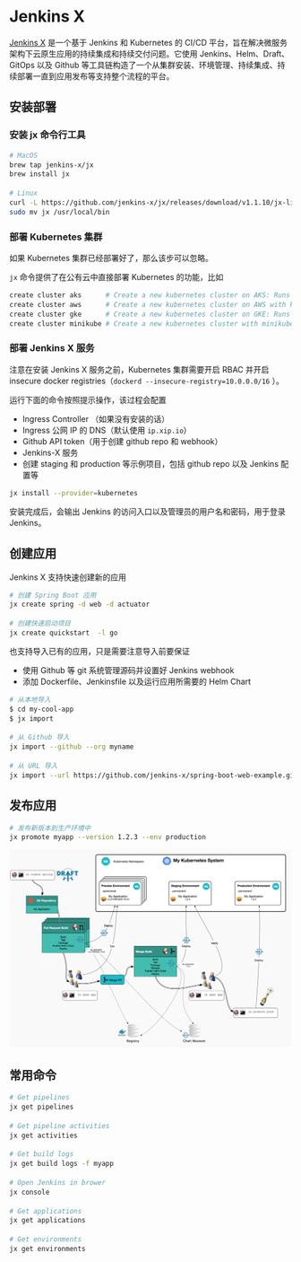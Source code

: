 # Jenkins X

[Jenkins X](http://jenkins-x.io/) 是一个基于 Jenkins 和 Kubernetes 的 CI/CD 平台，旨在解决微服务架构下云原生应用的持续集成和持续交付问题。它使用 Jenkins、Helm、Draft、GitOps 以及 Github 等工具链构造了一个从集群安装、环境管理、持续集成、持续部署一直到应用发布等支持整个流程的平台。

## 安装部署

### 安装 jx 命令行工具

```sh
# MacOS
brew tap jenkins-x/jx
brew install jx 

# Linux
curl -L https://github.com/jenkins-x/jx/releases/download/v1.1.10/jx-linux-amd64.tar.gz | tar xzv 
sudo mv jx /usr/local/bin
```

### 部署 Kubernetes 集群

如果 Kubernetes 集群已经部署好了，那么该步可以忽略。

`jx` 命令提供了在公有云中直接部署 Kubernetes 的功能，比如

```sh
create cluster aks      # Create a new kubernetes cluster on AKS: Runs on Azure
create cluster aws      # Create a new kubernetes cluster on AWS with kops
create cluster gke      # Create a new kubernetes cluster on GKE: Runs on Google Cloud
create cluster minikube # Create a new kubernetes cluster with minikube: Runs locally
```

### 部署 Jenkins X 服务

注意在安装 Jenkins X 服务之前，Kubernetes 集群需要开启 RBAC 并开启 insecure docker registries（`dockerd --insecure-registry=10.0.0.0/16` ）。

运行下面的命令按照提示操作，该过程会配置

- Ingress Controller （如果没有安装的话）
- Ingress 公网 IP 的 DNS（默认使用 `ip.xip.io`）
- Github API token（用于创建 github repo 和 webhook）
- Jenkins-X 服务
- 创建 staging 和 production 等示例项目，包括 github repo 以及 Jenkins 配置等

```sh
jx install --provider=kubernetes
```

安装完成后，会输出 Jenkins 的访问入口以及管理员的用户名和密码，用于登录 Jenkins。

## 创建应用

Jenkins X 支持快速创建新的应用

```sh
# 创建 Spring Boot 应用
jx create spring -d web -d actuator

# 创建快速启动项目
jx create quickstart  -l go
```

也支持导入已有的应用，只是需要注意导入前要保证

- 使用 Github 等 git 系统管理源码并设置好 Jenkins webhook
- 添加 Dockerfile、Jenkinsfile 以及运行应用所需要的 Helm Chart

```sh
# 从本地导入
$ cd my-cool-app
$ jx import

# 从 Github 导入
jx import --github --org myname

# 从 URL 导入
jx import --url https://github.com/jenkins-x/spring-boot-web-example.git
```

## 发布应用

```sh
# 发布新版本到生产环境中
jx promote myapp --version 1.2.3 --env production
```

![](images/jenkinsx.png)

## 常用命令

```sh
# Get pipelines
jx get pipelines

# Get pipeline activities
jx get activities

# Get build logs
jx get build logs -f myapp

# Open Jenkins in brower
jx console

# Get applications
jx get applications

# Get environments
jx get environments
```

